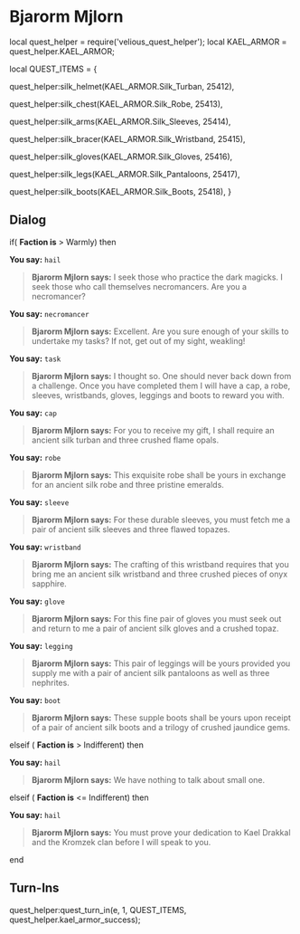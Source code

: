 # Bjarorm Mjlorn


local quest_helper = require('velious_quest_helper');
local KAEL_ARMOR = quest_helper.KAEL_ARMOR;

local QUEST_ITEMS = {

quest_helper:silk_helmet(KAEL_ARMOR.Silk_Turban, 25412),

quest_helper:silk_chest(KAEL_ARMOR.Silk_Robe, 25413),

quest_helper:silk_arms(KAEL_ARMOR.Silk_Sleeves, 25414),

quest_helper:silk_bracer(KAEL_ARMOR.Silk_Wristband, 25415),

quest_helper:silk_gloves(KAEL_ARMOR.Silk_Gloves, 25416),

quest_helper:silk_legs(KAEL_ARMOR.Silk_Pantaloons, 25417),

quest_helper:silk_boots(KAEL_ARMOR.Silk_Boots, 25418),
}



## Dialog

if( **Faction is** > Warmly) then 


**You say:** `hail`




>**Bjarorm Mjlorn says:** I seek those who practice the dark magicks. I seek those who call themselves necromancers. Are you a necromancer?


**You say:** `necromancer`




>**Bjarorm Mjlorn says:** Excellent. Are you sure enough of your skills to undertake my tasks? If not, get out of my sight, weakling!


**You say:** `task`




>**Bjarorm Mjlorn says:** I thought so. One should never back down from a challenge. Once you have completed them I will have a cap, a robe, sleeves, wristbands, gloves, leggings and boots to reward you with.


**You say:** `cap`




>**Bjarorm Mjlorn says:** For you to receive my gift, I shall require an ancient silk turban and three crushed flame opals.


**You say:** `robe`




>**Bjarorm Mjlorn says:** This exquisite robe shall be yours in exchange for an ancient silk robe and three pristine emeralds.


**You say:** `sleeve`




>**Bjarorm Mjlorn says:** For these durable sleeves, you must fetch me a pair of ancient silk sleeves and three flawed topazes.


**You say:** `wristband`




>**Bjarorm Mjlorn says:** The crafting of this wristband requires that you bring me an ancient silk wristband and three crushed pieces of onyx sapphire.


**You say:** `glove`




>**Bjarorm Mjlorn says:** For this fine pair of gloves you must seek out and return to me a pair of ancient silk gloves and a crushed topaz.


**You say:** `legging`




>**Bjarorm Mjlorn says:** This pair of leggings will be yours provided you supply me with a pair of ancient silk pantaloons as well as three nephrites.


**You say:** `boot`




>**Bjarorm Mjlorn says:** These supple boots shall be yours upon receipt of a pair of ancient silk boots and a trilogy of crushed jaundice gems.


elseif ( **Faction is** > Indifferent) then 


**You say:** `hail`




>**Bjarorm Mjlorn says:** We have nothing to talk about small one.


elseif ( **Faction is** <= Indifferent) then


**You say:** `hail`




>**Bjarorm Mjlorn says:** You must prove your dedication to Kael Drakkal and the Kromzek clan before I will speak to you.

end



## Turn-Ins

quest_helper:quest_turn_in(e, 1, QUEST_ITEMS, quest_helper.kael_armor_success);